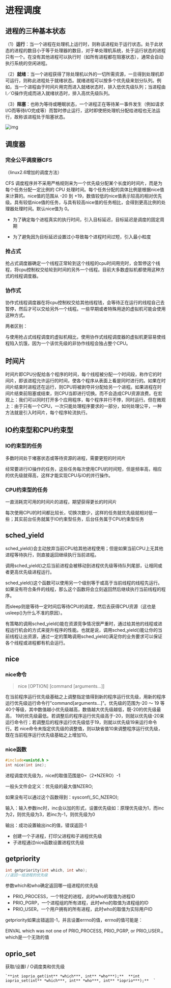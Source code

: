 # 进程调度



## 进程的三种基本状态

（1）**运行**：当一个进程在处理机上运行时，则称该进程处于运行状态。处于此状态的进程的数目小于等于处理器的数目，对于单处理机系统，处于运行状态的进程只有一个。在没有其他进程可以执行时（如所有进程都在阻塞状态），通常会自动执行系统的空闲进程。

（2）**就绪**：当一个进程获得了除处理机以外的一切所需资源，一旦得到处理机即可运行，则称此进程处于就绪状态。就绪进程可以按多个优先级来划分队列。例如，当一个进程由于时间片用完而进入就绪状态时，排入低优先级队列；当进程由I／O操作完成而进入就绪状态时，排入高优先级队列。

（3）**阻塞**：也称为等待或睡眠状态，一个进程正在等待某一事件发生（例如请求I/O而等待I/O完成等）而暂时停止运行，这时即使把处理机分配给进程也无法运行，故称该进程处于阻塞状态。

![img](https://img-blog.csdnimg.cn/20190519185029368.png?x-oss-process=image/watermark,type_ZmFuZ3poZW5naGVpdGk,shadow_10,text_aHR0cHM6Ly9ibG9nLmNzZG4ubmV0L2ppbml4aW4=,size_16,color_FFFFFF,t_70)



## 调度器



### 完全公平调度器CFS

（linux2.6增加的调度方法）

CFS 调度程序并不采用严格规则来为一个优先级分配某个长度的时间片，而是为每个任务分配一定比例的 CPU 处理时间。每个任务分配的具体比例是根据nice值来计算的。nice值的范围从 -20 到 +19，数值较低的nice值表示较高的相对优先级。具有较低nice值的任务，与具有较高nice值的任务相比，会得到更高比例的处理器处理时间。默认nice值为 0。

* 为了确定每个进程真实的执行时间，引入目标延迟，目标延迟是调度的固定周期

* 为了避免因为目标延迟设置过小导致每个进程时间过短，引入最小粒度



### 抢占式

抢占式调度器确定一个线程正常轮到这个线程的cpu时间用完时，会暂停这个线程，将cpu控制权交给轮到时间的另外一个线程。目前大多数虚拟机都使用这种方式的线程调度器。

### 协作式

 协作式线程调度器在将cpu控制权交给其他线程钱，会等待正在运行的线程自己去暂停，然后才可以交给另外一个线程。一些早期或者特殊用途的虚拟机可能会使用这种方式。

两者区别：

与使用抢占式线程调度的虚拟机相比，使用协作式线程调度器的虚拟机更容易使线程陷入饥饿，因为一个该优先级的非协作线程会独占整个CPU。



## 时间片

时间片即CPU分配给各个程序的时间，每个线程被分配一个时间段，称作它的时间片，即该进程允许运行的时间，使各个程序从表面上看是同时进行的。如果在时间片结束时进程还在运行，则CPU将被剥夺并分配给另一个进程。如果进程在时间片结束前阻塞或结束，则CPU当即进行切换。而不会造成CPU资源浪费。在宏观上：我们可以同时打开多个应用程序，每个程序并行不悖，同时运行。但在微观上：由于只有一个CPU，一次只能处理程序要求的一部分，如何处理公平，一种方法就是引入时间片，每个程序轮流执行。



## IO约束型和CPU约束型

### IO约束型的任务

多数时间处于堵塞状态或等待资源的进程，需要更短的时间片

经常要进行IO操作的任务，这些任务每次使用CPU的时间短，但是频率高，相应的优先级就得高，这样才能实现CPU与IO的并行操作。



### CPU约束型的任务

一直消耗完可用的时间片的进程，期望获得更长的时间片

每次使用CPU的时间都比较长，切换次数少，这样的任务就优先级就相对低一些；其实前台任务就属于IO约束型任务，后台任务属于CPU约束型任务



## sched_yield

sched_yield()会主动放弃当前CPU给其他进程使用；但是如果当前CPU上无其他进程等待执行，则直接返回继续执行当前进程。

调用sched_yield()之后当前进程会被移动到进程优先级等待队列尾部，让相同或者更高优先级进程运行。

sched_yield()这个函数可以使用另一个级别等于或高于当前线程的线程先运行。如果没有符合条件的线程，那么这个函数将会立刻返回然后继续执行当前线程的程序。 

而sleep则是等待一定时间后等待CPU的调度，然后去获得CPU资源（这也是usleep()为什么不准的原因）。

有策略的调用sched_yield()能在资源竞争情况很严重时，通过给其他的线程或进程运行机会的方式来提升程序的性能。也就是说，调用sched_yield()能让你的当前线程让出资源，通过一定的策略调用sched_yield()满足你的业务要求可以保证各个线程或进程都有机会运行。



## nice



### nice命令

> nice [OPTION] [command [arguments...]]

在当前程序运行优先级基础之上调整指定值得到新的程序运行优先级，用新的程序运行优先级运行命令行"command[arguments...]"。优先级的范围为-20 ～ 19 等40个等级，其中数值越小优先级越高，数值越大优先级越低，既-20的优先级最高， 19的优先级最低。若调整后的程序运行优先级高于-20，则就以优先级-20来运行命令行；若调整后的程序运行优先级低于19，则就以优先级19来运行命令行。若 nice命令未指定优先级的调整值，则以缺省值10来调整程序运行优先级，既在当前程序运行优先级基础之上增加10。



### nice函数

```c
#include<unistd.h >
int nice(int inc);
```

进程调度优先级为，nice的取值范围是0~（2*NZERO）-1

一般头文件会定义：优先级的最大值NZERO;

 如果没有可以通过这个函数得到：sysconf(_SC_NZERO);



输入：输入参数inc时，inc会以加的形式，设置优先级如：原理优先级为1，而inc为2，则优先级为3，若inc为-1，则优先级为0

输出：成功设置输出inc的值，错误返回-1

* 创建一个子进程，打印父进程和子进程优先级
* 子进程通过nice函数设置进程优先级



## getpriority

```c
int getpriority(int which, int who);
//返回一组进程的优先级
```

参数which和who确定返回哪一组进程的优先级

* PRIO_PROCESS，一个特定的进程，此时who的取值为进程ID  
* PRIO_PGRP，一个进程组的所有进程，此时who的取值为进程组的ID
* PRIO_USER，一个用户拥有的所有进程，此时who的取值为实际用户ID

getpriority如果出错返回-1，并且设置errno的值，errno的值可能是：

 EINVAL which was not one of PRIO_PROCESS, PRIO_PGRP, or PRIO_USER.。which是一个无效的值

 

## oprio_set 



获取/设置I / O调度类和优先级

```
`**int ioprio_get(int** *which***, int** *who***);**  **int ioprio_set(int** *which***, int** *who***, int** *ioprio***);**  `
```